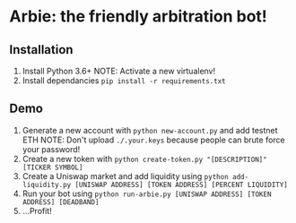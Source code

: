 # Arbie: the friendly arbitration bot!

## Installation
1. Install Python 3.6+
   NOTE: Activate a new virtualenv!
2. Install dependancies `pip install -r requirements.txt`

## Demo
1. Generate a new account with `python new-account.py` and add testnet ETH
   NOTE: Don't upload `./.your.keys` because people can brute force your password!
2. Create a new token with `python create-token.py "[DESCRIPTION]" [TICKER SYMBOL]`
3. Create a Uniswap market and add liquidity using
   `python add-liquidity.py [UNISWAP ADDRESS] [TOKEN ADDRESS] [PERCENT LIQUIDITY]`
4. Run your bot using `python run-arbie.py [UNISWAP ADDRESS] [TOKEN ADDRESS] [DEADBAND]`
5. ...Profit!

